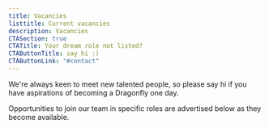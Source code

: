 ```yaml
---
title: Vacancies
listtitle: Current vacancies
description: Vacancies
CTASection: true
CTATitle: Your dream role not listed?
CTAButtonTitle: say hi :)
CTAButtonLink: "#contact"
---
```


We're always keen to meet new talented people, so please say hi if you have
aspirations of becoming a Dragonfly one day.

Opportunities to join our team in specific roles are advertised below as they
become available.
